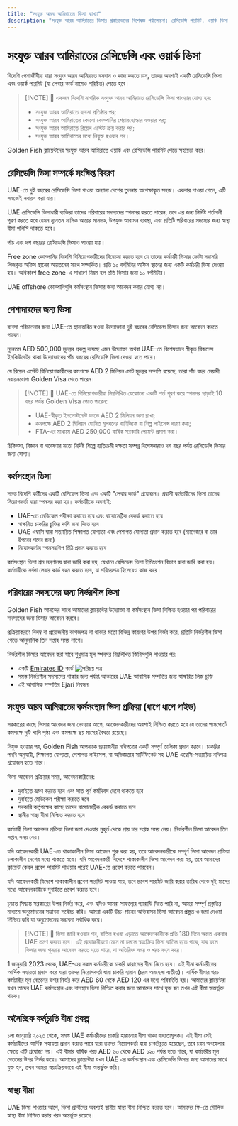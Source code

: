 ```yaml
---
title: "সংযুক্ত আরব আমিরাতের ভিসা ব্যাখ্যা"
description: "সংযুক্ত আরব আমিরাতের ভিসার প্রকারভেদের বিশেষজ্ঞ পর্যালোচনা: রেসিডেন্সি পারমিট, ওয়ার্ক ভিসা এবং নির্ভরশীল ভিসা। প্রয়োজনীয়তা এবং প্রক্রিয়াকরণ সম্পর্কে যা জানা দরকার।"
---
```


# সংযুক্ত আরব আমিরাতের রেসিডেন্সি এবং ওয়ার্ক ভিসা

বিদেশি পেশাজীবীরা যারা সংযুক্ত আরব আমিরাতে বসবাস ও কাজ করতে চান, তাদের অবশ্যই একটি রেসিডেন্সি ভিসা এবং ওয়ার্ক পারমিট (যা লেবার কার্ড নামেও পরিচিত) পেতে হবে।

> [!NOTE] 💚 একজন বিদেশি নাগরিক সংযুক্ত আরব আমিরাতে রেসিডেন্সি ভিসা পাওয়ার যোগ্য হন:
>
> - সংযুক্ত আরব আমিরাতে ব্যবসা প্রতিষ্ঠার পর;
> - সংযুক্ত আরব আমিরাতের কোনো কোম্পানির শেয়ারহোল্ডার হওয়ার পর;
> - সংযুক্ত আরব আমিরাতে রিয়েল এস্টেট ক্রয় করার পর;
> - সংযুক্ত আরব আমিরাতের মধ্যে নিযুক্ত হওয়ার পর।

Golden Fish ক্লায়েন্টদের সংযুক্ত আরব আমিরাতে ওয়ার্ক এবং রেসিডেন্সি পারমিট পেতে সহায়তা করে।

## রেসিডেন্সি ভিসা সম্পর্কে সংক্ষিপ্ত বিবরণ

UAE-তে দুই বছরের রেসিডেন্সি ভিসা পাওয়া অন্যান্য দেশের তুলনায় অপেক্ষাকৃত সহজ। একবার পাওয়া গেলে, এটি সহজেই নবায়ন করা যায়।

UAE রেসিডেন্সি ভিসাধারী ব্যক্তিরা তাদের পরিবারের সদস্যদের স্পনসর করতে পারেন, তবে এর জন্য নির্দিষ্ট শর্তাবলী পূরণ করতে হবে যেমন ন্যূনতম মাসিক আয়ের মানদণ্ড, উপযুক্ত আবাসন ব্যবস্থা, এবং প্রতিটি পরিবারের সদস্যের জন্য স্বাস্থ্য বীমা পলিসি থাকতে হবে।

পাঁচ এবং দশ বছরের রেসিডেন্সি ভিসাও পাওয়া যায়।

Free zone কোম্পানির বিদেশি বিনিয়োগকারীদের বিবেচনা করতে হবে যে তাদের কর্মচারী ভিসার কোটা সরাসরি লিজকৃত অফিস স্থানের আয়তনের সাথে সম্পর্কিত। প্রতি ১০ বর্গমিটার অফিস স্থানের জন্য একটি কর্মচারী ভিসা দেওয়া হয়। অধিকাংশ free zone-এ সাধারণ নিয়ম হল প্রতি ভিসার জন্য ১০ বর্গমিটার।

UAE offshore কোম্পানিগুলি কর্মসংস্থান ভিসার জন্য আবেদন করার যোগ্য নয়।

## পেশাদারদের জন্য ভিসা

ব্যবসা পরিচালনার জন্য UAE-তে স্থানান্তরিত হওয়া উদ্যোক্তারা দুই বছরের রেসিডেন্স ভিসার জন্য আবেদন করতে পারেন।

ন্যূনতম AED 500,000 মূল্যের প্রকল্প রয়েছে এমন উদ্যোক্তা অথবা UAE-তে বিশেষভাবে স্বীকৃত বিজনেস ইনকিউবেটর থাকা উদ্যোক্তাদের পাঁচ বছরের রেসিডেন্সি ভিসা দেওয়া হতে পারে।

যে রিয়েল এস্টেট বিনিয়োগকারীদের কমপক্ষে AED 2 মিলিয়ন মোট মূল্যের সম্পত্তি রয়েছে, তারা পাঁচ বছর মেয়াদী নবায়নযোগ্য Golden Visa পেতে পারেন।

> [!NOTE] 💚 UAE-তে বিনিয়োগকারীরা নিম্নলিখিত যেকোনো একটি শর্ত পূরণ করে স্পনসর ছাড়াই 10 বছর পর্যন্ত Golden Visa পেতে পারেন:
>
> - UAE-স্বীকৃত ইনভেস্টমেন্ট ফান্ডে AED 2 মিলিয়ন জমা রাখা;
> - কমপক্ষে AED 2 মিলিয়ন ঘোষিত মূলধনের বাণিজ্যিক বা শিল্প লাইসেন্স ধারণ করা;
> - FTA-এর মাধ্যমে AED 250,000 বার্ষিক সরকারি পেমেন্ট প্রমাণ করা।

চিকিৎসা, বিজ্ঞান বা গবেষণার মতো নির্দিষ্ট শিল্পে ব্যতিক্রমী দক্ষতা সম্পন্ন বিশেষজ্ঞরাও দশ বছর পর্যন্ত রেসিডেন্সি ভিসার জন্য যোগ্য।

## কর্মসংস্থান ভিসা

সমস্ত বিদেশি কর্মীদের একটি রেসিডেন্স ভিসা এবং একটি "লেবার কার্ড" প্রয়োজন। প্রবাসী কর্মচারীদের ভিসা তাদের নিয়োগকর্তা দ্বারা স্পনসর করা হয়। কর্মচারীকে অবশ্যই:

- UAE-তে মেডিকেল পরীক্ষা করাতে হবে এবং বায়োমেট্রিক রেকর্ড করাতে হবে
- স্বাক্ষরিত চাকরির চুক্তির কপি জমা দিতে হবে
- UAE এম্বাসি দ্বারা সত্যায়িত শিক্ষাগত যোগ্যতা এবং পেশাগত যোগ্যতা প্রদান করতে হবে (ম্যানেজার বা তার উপরের পদের জন্য)
- নিয়োগকর্তার স্পনসরশিপ চিঠি প্রদান করতে হবে

কর্মসংস্থান ভিসা শ্রম মন্ত্রণালয় দ্বারা জারি করা হয়, যেখানে রেসিডেন্স ভিসা ইমিগ্রেশন বিভাগ দ্বারা জারি করা হয়। কর্মচারীকে সর্বদা লেবার কার্ড বহন করতে হবে, যা পরিচয়পত্র হিসেবেও কাজ করে।

## পরিবারের সদস্যদের জন্য নির্ভরশীল ভিসা

Golden Fish আনন্দের সাথে আমাদের ক্লায়েন্টের উদ্যোক্তা বা কর্মসংস্থান ভিসা নিশ্চিত হওয়ার পর পরিবারের সদস্যদের জন্য ভিসার আবেদন করবে।

প্রক্রিয়াকরণে বিলম্ব বা প্রয়োজনীয় কাগজপত্র না থাকার মতো বিভিন্ন কারণের উপর নির্ভর করে, প্রতিটি নির্ভরশীল ভিসা পেতে আনুমানিক তিন সপ্তাহ সময় লাগে।

নির্ভরশীল ভিসার আবেদন করা যাবে শুধুমাত্র মূল স্পনসর নিম্নলিখিত জিনিসগুলি পাওয়ার পর:

- একটি [Emirates ID](https://u.ae/en/information-and-services/visa-and-emirates-id/emirates-id) কার্ড ![পরিচয় পত্র](/img/ILONMASKID.webp)
- সমস্ত নির্ভরশীল সদস্যদের থাকার জন্য পর্যাপ্ত আকারের UAE আবাসিক সম্পত্তির জন্য স্বাক্ষরিত লিজ চুক্তি
- এই আবাসিক সম্পত্তির Ejari নিবন্ধন

## সংযুক্ত আরব আমিরাতের কর্মসংস্থান ভিসা প্রক্রিয়া (ধাপে ধাপে গাইড)

সরকারের কাছে ভিসার আবেদন জমা দেওয়ার আগে, আবেদনকারীদের অবশ্যই নিশ্চিত করতে হবে যে তাদের পাসপোর্টে কমপক্ষে দুটি খালি পৃষ্ঠা এবং কমপক্ষে ছয় মাসের বৈধতা রয়েছে।

নিযুক্ত হওয়ার পর, Golden Fish আপনাকে প্রয়োজনীয় নথিপত্রের একটি সম্পূর্ণ তালিকা প্রদান করবে। চাকরির পদবি অনুযায়ী, শিক্ষাগত যোগ্যতা, পেশাগত লাইসেন্স, বা অভিজ্ঞতার সার্টিফিকেট সহ UAE এম্বেসি-সত্যায়িত নথিপত্র প্রয়োজন হতে পারে।

ভিসা আবেদন প্রক্রিয়ার সময়, আবেদনকারীদের:

- দুবাইতে ভ্রমণ করতে হবে এবং সাত পূর্ণ কর্মদিবস দেশে থাকতে হবে
- দুবাইতে মেডিকেল পরীক্ষা করাতে হবে
- সরকারি কর্তৃপক্ষের কাছে তাদের বায়োমেট্রিক রেকর্ড করাতে হবে
- স্থানীয় স্বাস্থ্য বীমা নিশ্চিত করতে হবে

কর্মচারী ভিসা আবেদন প্রক্রিয়া ভিসা জমা দেওয়ার মুহূর্ত থেকে প্রায় চার সপ্তাহ সময় নেয়। নির্ভরশীল ভিসা আবেদন তিন সপ্তাহ সময় নেয়।

যদি আবেদনকারী UAE-তে থাকাকালীন ভিসা আবেদন শুরু করা হয়, তবে আবেদনকারীকে সম্পূর্ণ ভিসা আবেদন প্রক্রিয়া চলাকালীন দেশের মধ্যে থাকতে হবে। যদি আবেদনকারী বিদেশে থাকাকালীন ভিসা আবেদন করা হয়, তবে আমাদের ক্লায়েন্ট কেবল প্রবেশ পারমিট পাওয়ার পরেই UAE-তে প্রবেশ করতে পারবেন।

যদি আবেদনকারী বিদেশে থাকাকালীন প্রবেশ পারমিট পাওয়া যায়, তবে প্রবেশ পারমিট জারি করার তারিখ থেকে দুই মাসের মধ্যে আবেদনকারীকে দুবাইতে প্রবেশ করতে হবে।

চূড়ান্ত সিদ্ধান্ত সরকারের উপর নির্ভর করে, এবং যদিও আমরা সাফল্যের গ্যারান্টি দিতে পারি না, আমরা সম্পূর্ণ প্রস্তুতির মাধ্যমে অনুমোদনের সম্ভাবনা সর্বোচ্চ করি। আমরা একটি উচ্চ-মানের অভিবাসন ভিসা আবেদন প্রস্তুত ও জমা দেওয়া নিশ্চিত করি যা অনুমোদনের সম্ভাবনা সর্বাধিক করে।

> [!NOTE] 💚 ভিসা জারি হওয়ার পর, বাতিল হওয়া এড়াতে আবেদনকারীকে প্রতি 180 দিনে অন্তত একবার UAE ভ্রমণ করতে হবে।
> এই প্রয়োজনীয়তা মেনে না চললে স্বয়ংক্রিয় ভিসা বাতিল হতে পারে, যার ফলে ভিসার জন্য পুনরায় আবেদন করতে হতে পারে, যা অতিরিক্ত সময় ও খরচ বহন করে।

1 জানুয়ারি 2023 থেকে, UAE-এর সকল কর্মচারীকে চাকরি হারানোর বীমা নিতে হবে। এই বীমা কর্মচারীদের আর্থিক সহায়তা প্রদান করে যারা তাদের নিয়োগকর্তা দ্বারা চাকরি হারান (চরম অবহেলা ব্যতীত)। বার্ষিক বীমার খরচ কর্মচারীর মূল বেতনের উপর নির্ভর করে AED 60 থেকে AED 120 এর মধ্যে পরিবর্তিত হয়। আমাদের ক্লায়েন্টরা যখন তাদের UAE কর্মসংস্থান এবং বাসস্থান ভিসা নিশ্চিত করার জন্য আমাদের সাথে যুক্ত হন তখন এই বীমা অন্তর্ভুক্ত থাকে।

## অনৈচ্ছিক কর্মচ্যুতি বীমা প্রকল্প

১লা জানুয়ারি ২০২৩ থেকে, সমস্ত UAE কর্মচারীদের চাকরি হারানোর বীমা থাকা বাধ্যতামূলক। এই বীমা সেই কর্মচারীদের আর্থিক সহায়তা প্রদান করতে পারে যারা তাদের নিয়োগকর্তা দ্বারা চাকরিচ্যুত হয়েছেন, তবে চরম অবহেলার ক্ষেত্রে এটি প্রযোজ্য নয়। এই বীমার বার্ষিক খরচ AED ৬০ থেকে AED ১২০ পর্যন্ত হতে পারে, যা কর্মচারীর মূল বেতনের উপর নির্ভর করে। আমাদের ক্লায়েন্টরা যখন UAE এর কর্মসংস্থান এবং রেসিডেন্সি ভিসার জন্য আমাদের সাথে যুক্ত হন, তখন আমরা স্বয়ংক্রিয়ভাবে এই বীমা অন্তর্ভুক্ত করি।

## স্বাস্থ্য বীমা

UAE ভিসা পাওয়ার আগে, ভিসা প্রার্থীদের অবশ্যই স্থানীয় স্বাস্থ্য বীমা নিশ্চিত করতে হবে। আমাদের ফি-তে মৌলিক স্বাস্থ্য বীমা নিশ্চিত করার খরচ অন্তর্ভুক্ত রয়েছে।